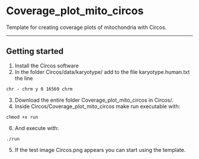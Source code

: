 # Coverage_plot_mito_circos

Template for creating coverage plots of mitochondria with Circos.

---
## Getting started

1. Install the Circos software
2. In the folder Circos/data/karyotype/ add to the file karyotype.human.txt the line
  ```
  chr - chrm y 0 16569 chrm
  ```
3. Download the entire folder Coverage_plot_mito_circos in Circos/.
4. Inside Circos/Coverage_plot_mito_circos make run executable with:
  ```
  chmod +x run
  ```
6. And execute with:
  ```
  ./run
  ```
5. If the test image Circos.png appears you can start using the template.
